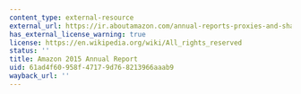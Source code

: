 ```yaml
---
content_type: external-resource
external_url: https://ir.aboutamazon.com/annual-reports-proxies-and-shareholder-letters/default.aspx
has_external_license_warning: true
license: https://en.wikipedia.org/wiki/All_rights_reserved
status: ''
title: Amazon 2015 Annual Report
uid: 61ad4f60-958f-4717-9d76-8213966aaab9
wayback_url: ''
---
```

